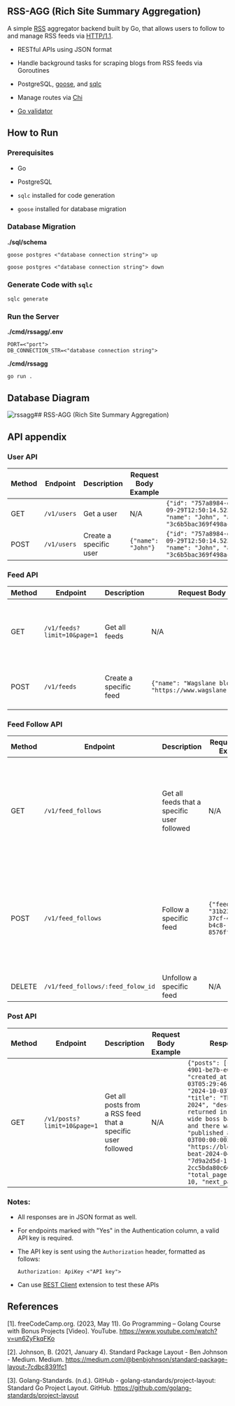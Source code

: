 ## RSS-AGG (Rich Site Summary Aggregation)
A simple [RSS](https://en.wikipedia.org/wiki/RSS) aggregator backend built by Go, that allows users to follow to and manage RSS feeds via [HTTP/1.1](https://pkg.go.dev/net/http).
- RESTful APIs using JSON format

- Handle background tasks for scraping blogs from RSS feeds via Goroutines

- PostgreSQL, [goose](https://github.com/pressly/goose), and [sqlc](https://github.com/sqlc-dev/sqlc)

- Manage routes via [Chi](https://github.com/go-chi/chi)

- [Go validator](https://github.com/go-playground/validator)

## How to Run
### Prerequisites
- Go 

- PostgreSQL

- ```sqlc``` installed for code generation

- ```goose``` installed for database migration

### Database Migration
**./sql/schema**
```
goose postgres <"database connection string"> up
```
```
goose postgres <"database connection string"> down
```

### Generate Code with ```sqlc```
```
sqlc generate
```

###  Run the Server

**./cmd/rssagg/.env**
```
PORT=<"port">
DB_CONNECTION_STR=<"database connection string">
```
**./cmd/rssagg**
```
go run .
```

## Database Diagram
![rssagg](https://github.com/user-attachments/assets/51f5dccf-be1d-41d3-b7fd-8e23d868e9ba)## RSS-AGG (Rich Site Summary Aggregation)

## API appendix

### User API

| Method | Endpoint       | Description                     | Request Body Example         | Response Body Example                                       | Authentication |
|--------|----------------|----------------------------------|----------------------|-------------------------------------------------------------|----------------|
| GET    | `/v1/users`        | Get a user           | N/A                  | `{"id": "757a8984-da5d-4ef8-bf8e-ac855e8ecf47", "created_at": "2024-09-29T12:50:14.5237Z", "updated_at": "2024-09-29T12:50:14.5237Z", "name": "John", "api_key": "3c6b5bac369f498ace97215aa11284c4ee495fefb52d27c2bbb1b38e2cb4342f"}`| Yes             |
| POST    | `/v1/users`   | Create a specific user  | `{"name": "John"}` |  `{"id": "757a8984-da5d-4ef8-bf8e-ac855e8ecf47", "created_at": "2024-09-29T12:50:14.5237Z", "updated_at": "2024-09-29T12:50:14.5237Z", "name": "John", "api_key": "3c6b5bac369f498ace97215aa11284c4ee495fefb52d27c2bbb1b38e2cb4342f"}` | No            |

### Feed API

| Method | Endpoint       | Description                     | Request Body Example         | Response Body Example                                       | Authentication |
|--------|----------------|----------------------------------|----------------------|-------------------------------------------------------------|----------------|
| GET    | `/v1/feeds?limit=10&page=1`        | Get all feeds           | N/A                  | `{"feeds": [{"id": "74b363cc-69ba-43b7-ac11-21f18a58f2c6", "created_at": "2024-10-03T07:22:44.796866Z", "updated_at": "2024-10-03T14:23:15.561915Z", "name": "Wagslane blog", "url": "https://www.wagslane.dev/index.xml"}], "total": 5, "total_page": 2, "current_page": 1, "next_page": 2}`| No             |
| POST    | `/v1/feeds`   | Create a specific feed  | `{"name": "Wagslane blog", "url": "https://www.wagslane.dev/index.xml"}` | `{"id": "74b363cc-69ba-43b7-ac11-21f18a58f2c6", "created_at": "2024-10-03T07:22:44.796866Z", "updated_at": "2024-10-03T07:22:44.796866Z", "name": "Wagslane blog", "url": "https://www.wagslane.dev/index.xml"}` | Yes            |

### Feed Follow API

| Method | Endpoint       | Description                     | Request Body Example         | Response Body Example                                       | Authentication |
|--------|----------------|----------------------------------|----------------------|-------------------------------------------------------------|----------------|
| GET    | `/v1/feed_follows`        | Get all feeds that a specific user followed    | N/A                  | `[{"id": "57af56ce-bed1-4d0e-879c-073555835a9e", "created_at": "2024-10-01T09:11:05.593611Z", "updated_at": "2024-10-01T09:11:05.593611Z", "feed_id": "7d9a2d5d-1193-49fb-a841-2cc5bda80c66", "user_id": "757a8984-da5d-4ef8-bf8e-ac855e8ecf47"}]`| Yes             |
| POST    | `/v1/feed_follows`   | Follow a specific feed  | `{"feed_id": "31b23de0-37cf-4479-b4c8-8576ff294603"}` | `{"id": "cce009a0-7155-4145-ada3-e91cba2aea7a", "created_at": "2024-10-03T07:30:06.166133Z", "updated_at": "2024-10-03T07:30:06.166133Z", "feed_id": "31b23de0-37cf-4479-b4c8-8576ff294603", "user_id": "757a8984-da5d-4ef8-bf8e-ac855e8ecf47"}` | Yes            |
| DELETE    | `/v1/feed_follows/:feed_folow_id`   | Unfollow a specific feed  | N/A | `{}` | Yes            |

### Post API
| Method | Endpoint       | Description                     | Request Body Example         | Response Body Example                                       | Authentication |
|--------|----------------|----------------------------------|----------------------|-------------------------------------------------------------|----------------|
| GET    | `/v1/posts?limit=10&page=1`        | Get all posts from a RSS feed that a specific user followed | N/A                  | `{"posts": [{"id": "31882c8b-053c-4901-be7b-e0da2b192b57", "created_at": "2024-10-03T05:29:46.457209Z", "updated_at": "2024-10-03T05:29:46.457209Z", "title": "The Boot.dev Beat. April 2024", "description": "Pythogoras returned in our second community-wide boss battle. He was vanquished, and there was much rejoicing.", "published_at": "2024-04-03T00:00:00Z", "url": "https://blog.boot.dev/news/bootdev-beat-2024-04/", "feed_id": "7d9a2d5d-1193-49fb-a841-2cc5bda80c66"}], "total": 384, "total_page": 384, "current_page": 10, "next_page": 11}` | Yes             |

### Notes:
- All responses are in JSON format as well.

- For endpoints marked with "Yes" in the Authentication column, a valid API key is required.

- The API key is sent using the `Authorization` header, formatted as follows: 
    ```
    Authorization: ApiKey <"API key">
    ```

- Can use [REST Client](https://marketplace.visualstudio.com/items?itemName=humao.rest-client) extension to test these APIs

## References
[1]. freeCodeCamp.org. (2023, May 11). Go Programming – Golang Course with Bonus Projects [Video]. YouTube. https://www.youtube.com/watch?v=un6ZyFkqFKo

[2]. Johnson, B. (2021, January 4). Standard Package Layout - Ben Johnson - Medium. Medium. https://medium.com/@benbjohnson/standard-package-layout-7cdbc8391fc1

[3]. Golang-Standards. (n.d.). GitHub - golang-standards/project-layout: Standard Go Project Layout. GitHub. https://github.com/golang-standards/project-layout

